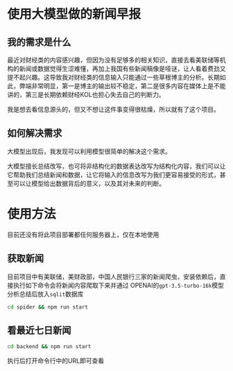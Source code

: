 # 使用大模型做的新闻早报

## 我的需求是什么

最近对财经类的内容感兴趣，但因为没有足够多的相关知识，直接去看美联储等机构的新闻或数据觉得生涩难懂，再加上我国有些新闻稿像是哑谜，让人看着费劲又提不起兴趣。这导致我对财经类的信息输入只能通过一些草根博主的分析。长期如此，弊端非常明显，第一是博主的输出较不稳定，第二是很多内容在媒体上是不能讲的，第三是长期依赖财经KOL也担心失去自己的判断力。

我是想去看信息源头的，但又不想让这件事变得很枯燥，所以就有了这个项目。


## 如何解决需求

大模型出现后，我发现可以利用模型很简单的解决这个需求。

大模型擅长总结改写，也可将非结构化的数据表达改写为结构化内容，我们可以让它帮助我们总结新闻和数据，让它将输入的信息改写为我们更容易接受的形式，甚至可以让模型给出数据背后的意义，以及其对未来的判断。


# 使用方法

目前还没有将此项目部署都任何服务器上，仅在本地使用

## 获取新闻

目前项目中有美联储，美财政部，中国人民银行三家的新闻爬虫，安装依赖后，直接执行如下命令会将新闻内容爬取下来并通过 OPENAI的`gpt-3.5-turbo-16k`模型分析总结后放入`sqlit`数据库

``` bash
cd spider && npm run start  
```

## 看最近七日新闻

``` bash
cd backend && npm run start
```

执行后打开命令行中的URL即可查看